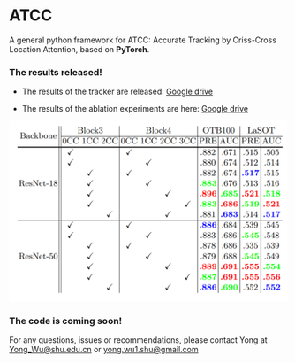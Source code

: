 # ATCC
A general python framework for ATCC: Accurate Tracking by Criss-Cross Location Attention, based on **PyTorch**.

### The results released!
* The results of the tracker are released: [Google drive](https://drive.google.com/file/d/1_SwvTRYHHjfII_vdcs8YgbLjdHrs5ROA/view?usp=sharing)

* The results of the ablation experiments are here: [Google drive](https://drive.google.com/file/d/17cFe9q-YTsS4BUbEWNoMVnWNQxo8lkyM/view?usp=sharing)

![The results of ablation](figs/001.PNG)
### The code is coming soon!
For any questions, issues or recommendations, please contact Yong at Yong_Wu@shu.edu.cn or yong.wu1.shu@gmail.com
